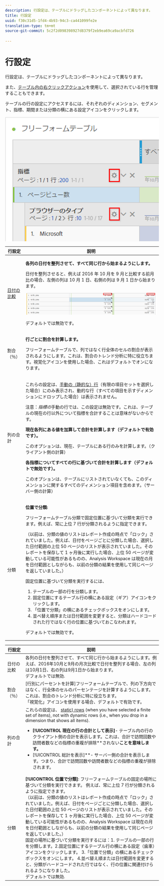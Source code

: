 ```yaml
---
description: 行設定は、テーブルにドラッグしたコンポーネントによって異なります。
title: 行設定
uuid: f30c31d5-1fd4-4b93-94c3-ca441099fe2e
translation-type: tm+mt
source-git-commit: 5c2f2d098398927d8379f2eb9ea69ca9acbfd726

---
```



# 行設定

行設定は、テーブルにドラッグしたコンポーネントによって異なります。

また、[テーブル内の右クリックアクション](/help/analyze/analysis-workspace/visualizations/freeform-table.md)を使用して、選択されている行を管理することもできます。

テーブルの行の設定にアクセスするには、それぞれのディメンション、セグメント、指標、期間または分類の横にある設定アイコンをクリックします。

![](assets/row-settings.png)

<table id="table_7ACE6413DB1F40349ED2860020F92E55"> 
 <thead> 
  <tr> 
   <th colname="col1" class="entry"> 行設定 </th> 
   <th colname="col2" class="entry"> 説明 </th> 
  </tr>
 </thead>
 <tbody> 
  <tr> 
   <td colname="col1"> <p><a href="/help/analyze/analysis-workspace/components/calendar-date-ranges/time-comparison.md"  > 日付の比較</a> </p> </td> 
   <td colname="col2"> <p><b>各列の日付を整列させて、すべて同じ行から始まるようにします。</b> </p> <p>日付を整列させると、例えば 2016 年 10 月を 9 月と比較する前月比の場合、左側の列は 10 月 1 日、右側の列は 9 月 1 日から始まります。 </p> <p><img placement="break"  src="assets/add-time-period-column3.png" width="500px" id="image_99398B13FEDA4715B8B818DF6093CA37" /> </p> <p>デフォルトでは無効です。 </p> </td> 
  </tr> 
  <tr> 
   <td colname="col1"> <p>割合（％） </p> </td> 
   <td colname="col2"> <p><b>行ごとに割合を計算します。</b> </p> <p>フリーフォームテーブルで、列ではなく行全体のセルの割合が表示されるようにします。これは、割合のトレンド分析に特に役立ちます。<span class="uicontrol">視覚化</span>アイコンを使用した場合、これはデフォルトでオンになります。 </p> </td> 
  </tr> 
  <tr> 
   <td colname="col1"> <p>列の合計 </p> </td> 
   <td colname="col2"> <p>これらの設定は、<a href="/help/analyze/analysis-workspace/build-workspace-project/column-row-settings/manual-vs-dynamic-rows.md"  >手動の（静的な）行</a>（有限の項目セットを選択した場合）にのみ表示され、動的な行（すべての項目を示すディメンションにドロップした場合）は表示されません。 <p>注意：<i>指標の</i>手動の行では、この設定は無効です。これは、テーブルの現在の行以外について指標を合計することは意味がないからです。 </p> </p> <p><b>現在各列にある値を加算して合計を計算します（デフォルトで有効です）。</b> </p> <p>このオプションは、現在、テーブルにある行のみを計算します。（クライアント側の計算） </p> <p><b>各指標についてすべての行に基づいて合計を計算します（デフォルトで無効です）。</b> </p> <p>このオプションは、テーブルにリストされていなくても、このディメンションに関するすべてのディメンション項目を含めます。（サーバー側の計算） </p> </td> 
  </tr> 
  <tr> 
   <td colname="col1"> <p>分類 </p> </td> 
   <td colname="col2"> <p><b>位置で分類:</b> </p> <p>フリーフォームテーブル分類で固定位置に基づいて分類を実行できます。例えば、常に上位 7 行が分類されるように指定できます。 </p> <p>（以前は、分類の値のリストはレポート作成の時点で「ロック」されていました。例えば、<span class="term">日付</span>を<span class="term">ページ</span>ごとに分類した場合、選択した日付範囲の上位 50 ページのリストが表示されていました。そのレポートを保存して 1 ヶ月後に実行した場合、上位 50 ページが変動している可能性があるものの、Analysis Workspace は現在の月を日付範囲としながらも、以前の分類の結果を使用して同じページを返していました。） </p> <p>固定位置に基づいて分類を実行するには、 </p> 
    <ol id="ol_A396A11566AA4F52BC3ABBC373CEF477"> 
     <li id="li_BDAB1E9A48D44944A4F7C31F1182B923">テーブルの一部の行を分類します。 </li> 
     <li id="li_C5610437D3714CCEB9F3C771864B4336">固定位置にするテーブル行の横にある設定（ギア）アイコンをクリックします。 </li> 
     <li id="li_675E429DC3B94201978166F9408D30B1">「<span class="uicontrol">位置で分類</span>」の横にあるチェックボックスをオンにします。 </li> 
     <li id="li_E8A417D0D6D1438CAE825843BA0A7060">並べ替え順序または日付範囲を変更すると、分類はハードコードされた行ではなく行の位置に基づいておこなわれます。 </li> 
    </ol> <p>デフォルトでは無効です。 </p> </td> 
  </tr> 
 </tbody> 
</table>

| 行設定 | 説明 |
|--- |--- |
| 日付の比較 | 各列の日付を整列させて、すべて同じ行から始まるようにします。例えば、2016年10月と9月の月次比較で日付を整列する場合、左の列は10月1日、右の列は9月1日から始まります。<br>デフォルトでは無効. |
| 割合（％） | [行別にパーセントを計算]フリーフォームテーブルで、列の下方向ではなく、行全体のセルのパーセンテージを計算するようにします。 これは、割合のトレンド分析に特に役立ちます。<br>「視覚化」アイコンを使用する場合、デフォルトで有効です。 |
| 列の合計 | これらの設定は、 [static) rows](https://docs.adobe.com/content/help/en/analytics/analyze/analysis-workspace/build-workspace-project/column-row-settings/manual-vs-dynamic-rows.html) (when you have selected a finite set of items), not with dynamic rows (i.e., when you drop in a dimension that shows all items).<ul><li>**[!UICONTROL 現在の行の合計として表示]**- テーブル内の行のクライアント側の合計を表示します。これは、合計で訪問回数や訪問者数などの指標の重複が排除**&#x200B;されない&#x200B;**ことを意味します。</li><li>**[!UICONTROL 総計を表示]**- サーバー側の合計を表示します。つまり、合計で訪問回数や訪問者数などの指標の重複が排除されます。</li></ul> |
| 分類 | **[!UICONTROL 位置で分類]**: フリーフォームテーブルの固定の場所に基づいて分類を実行できます。 例えば、常に上位 7 行が分類されるように指定できます。<br>（以前は、分類の値のリストはレポート作成の時点で「ロック」されていました。例えば、日付をページごとに分類した場合、選択した日付範囲の上位 50 ページのリストが表示されていました。そのレポートを保存して 1 ヶ月後に実行した場合、上位 50 ページが変動している可能性があるものの、Analysis Workspace は現在の月を日付範囲としながらも、以前の分類の結果を使用して同じページを返していました。）<br>固定の場所に基づいて分類を実行するには：1. テーブルの一部の行を分類します。2.固定位置にするテーブル行の横にある設定（歯車）アイコンをクリックします。 3.「位置で分類」の横にあるチェックボックスをオンにします。 4.並べ替え順または日付範囲を変更すると、分類がハードコードされた行ではなく、行の位置に関連付けられるようになりました。<br>デフォルトでは無効. |